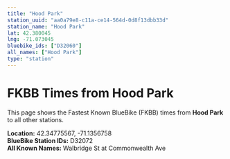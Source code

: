 ```yaml
---
title: "Hood Park"
station_uuid: "aa0a79e8-c11a-ce14-564d-0d8f13dbb33d"
station_name: "Hood Park"
lat: 42.380045
lng: -71.073045
bluebike_ids: ["D32060"]
all_names: ["Hood Park"]
type: "station"
---
```


# FKBB Times from Hood Park

This page shows the Fastest Known BlueBike (FKBB) times from **Hood Park** to all other stations.

**Location:** 42.34775567, -71.1356758  
**BlueBike Station IDs:** D32072  
**All Known Names:** Walbridge St at Commonwealth Ave

